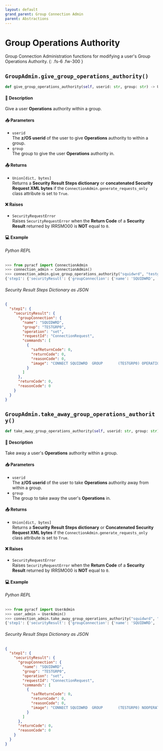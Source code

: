 ```yaml
---
layout: default
grand_parent: Group Connection Admin
parent: Abstractions
---
```


# Group Operations Authority

Group Connection Administration functions for modifying a user's Group Operations Authority. 
{: .fs-6 .fw-300 }

## `GroupAdmin.give_group_operations_authority()`

```python
def give_group_operations_authority(self, userid: str, group: str) -> Union[dict, bytes]:
```

#### 📄 Description

Give a user **Operations** authority within a group.

#### 📥 Parameters
* `userid`<br>
  The **z/OS userid** of the user to give **Operations** authority to within a group.
* `group`<br>
  The group to give the user **Operations** authority in.

#### 📤 Returns
* `Union[dict, bytes]`<br>
  Returns a **Security Result Steps dictionary** or **concatenated Security Request XML bytes** if the `ConnectionAdmin.generate_requests_only` class attribute is set to `True`.

#### ❌ Raises
* `SecurityRequestError`<br>
  Raises `SecurityRequestError` when the **Return Code** of a **Security Result** returned by IRRSMO00 is **NOT** equal to `0`.

#### 💻 Example

###### Python REPL
```python
>>> from pyracf import ConnectionAdmin
>>> connection_admin = ConnectionAdmin()
>>> connection_admin.give_group_operations_authority("squidwrd", "testgrp0")
{'step1': {'securityResult': {'groupConnection': {'name': 'SQUIDWRD', 'group': 'TESTGRP0', 'operation': 'set', 'requestId': 'ConnectionRequest', 'commands': [{'safReturnCode': 0, 'returnCode': 0, 'reasonCode': 0, 'image': 'CONNECT SQUIDWRD  GROUP       (TESTGRP0) OPERATIONS  '}]}, 'returnCode': 0, 'reasonCode': 0}}}
```

###### Security Result Steps Dictionary as JSON
```json
{
  "step1": {
    "securityResult": {
      "groupConnection": {
        "name": "SQUIDWRD",
        "group": "TESTGRP0",
        "operation": "set",
        "requestId": "ConnectionRequest",
        "commands": [
          {
            "safReturnCode": 0,
            "returnCode": 0,
            "reasonCode": 0,
            "image": "CONNECT SQUIDWRD  GROUP       (TESTGRP0) OPERATIONS  "
          }
        ]
      },
      "returnCode": 0,
      "reasonCode": 0
    }
  }
}
```

## `GroupAdmin.take_away_group_operations_authority()`

```python
def take_away_group_operations_authority(self, userid: str, group: str) -> Union[dict, bytes]:
```

#### 📄 Description

Take away a user's **Operations** authority within a group.

#### 📥 Parameters
* `userid`<br>
  The **z/OS userid** of the user to take **Operations** authority away from within a group.
* `group`<br>
  The group to take away the user's **Operations** in.

#### 📤 Returns
* `Union[dict, bytes]`<br>
  Returns a **Security Result Steps dictionary** or **Concatenated Security Request XML bytes** if the `ConnectionAdmin.generate_requests_only` class attribute is set to `True`.

#### ❌ Raises
* `SecurityRequestError`<br>
  Raises `SecurityRequestError` when the **Return Code** of a **Security Result** returned by IRRSMO00 is **NOT** equal to `0`.

#### 💻 Example

###### Python REPL
```python
>>> from pyracf import UserAdmin
>>> user_admin = UserAdmin()
>>> connection_admin.take_away_group_operations_authority("squidwrd", "testgrp0")
{'step1': {'securityResult': {'groupConnection': {'name': 'SQUIDWRD', 'group': 'TESTGRP0', 'operation': 'set', 'requestId': 'ConnectionRequest', 'commands': [{'safReturnCode': 0, 'returnCode': 0, 'reasonCode': 0, 'image': 'CONNECT SQUIDWRD  GROUP       (TESTGRP0) NOOPERATIONS  '}]}, 'returnCode': 0, 'reasonCode': 0}}}
```

###### Security Result Steps Dictionary as JSON
```json
{
  "step1": {
    "securityResult": {
      "groupConnection": {
        "name": "SQUIDWRD",
        "group": "TESTGRP0",
        "operation": "set",
        "requestId": "ConnectionRequest",
        "commands": [
          {
            "safReturnCode": 0,
            "returnCode": 0,
            "reasonCode": 0,
            "image": "CONNECT SQUIDWRD  GROUP       (TESTGRP0) NOOPERATIONS  "
          }
        ]
      },
      "returnCode": 0,
      "reasonCode": 0
    }
  }
}
```